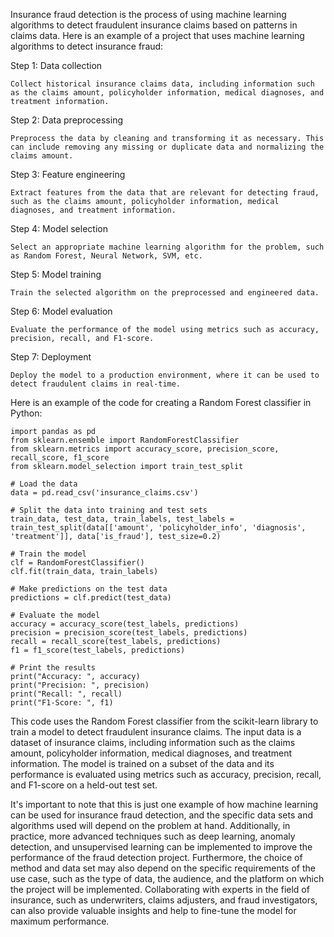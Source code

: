 Insurance fraud detection is the process of using machine learning algorithms to detect fraudulent insurance claims based on patterns in claims data. Here is an example of a project that uses machine learning algorithms to detect insurance fraud:

Step 1: Data collection

    Collect historical insurance claims data, including information such as the claims amount, policyholder information, medical diagnoses, and treatment information.

Step 2: Data preprocessing

    Preprocess the data by cleaning and transforming it as necessary. This can include removing any missing or duplicate data and normalizing the claims amount.

Step 3: Feature engineering

    Extract features from the data that are relevant for detecting fraud, such as the claims amount, policyholder information, medical diagnoses, and treatment information.

Step 4: Model selection

    Select an appropriate machine learning algorithm for the problem, such as Random Forest, Neural Network, SVM, etc.

Step 5: Model training

    Train the selected algorithm on the preprocessed and engineered data.

Step 6: Model evaluation

    Evaluate the performance of the model using metrics such as accuracy, precision, recall, and F1-score.

Step 7: Deployment

    Deploy the model to a production environment, where it can be used to detect fraudulent claims in real-time.

Here is an example of the code for creating a Random Forest classifier in Python:

    import pandas as pd
    from sklearn.ensemble import RandomForestClassifier
    from sklearn.metrics import accuracy_score, precision_score, recall_score, f1_score
    from sklearn.model_selection import train_test_split

    # Load the data
    data = pd.read_csv('insurance_claims.csv')

    # Split the data into training and test sets
    train_data, test_data, train_labels, test_labels = train_test_split(data[['amount', 'policyholder_info', 'diagnosis', 'treatment']], data['is_fraud'], test_size=0.2)

    # Train the model
    clf = RandomForestClassifier()
    clf.fit(train_data, train_labels)

    # Make predictions on the test data
    predictions = clf.predict(test_data)

    # Evaluate the model
    accuracy = accuracy_score(test_labels, predictions)
    precision = precision_score(test_labels, predictions)
    recall = recall_score(test_labels, predictions)
    f1 = f1_score(test_labels, predictions)

    # Print the results
    print("Accuracy: ", accuracy)
    print("Precision: ", precision)
    print("Recall: ", recall)
    print("F1-Score: ", f1)
    
This code uses the Random Forest classifier from the scikit-learn library to train a model to detect fraudulent insurance claims. The input data is a dataset of insurance claims, including information such as the claims amount, policyholder information, medical diagnoses, and treatment information. The model is trained on a subset of the data and its performance is evaluated using metrics such as accuracy, precision, recall, and F1-score on a held-out test set.

It's important to note that this is just one example of how machine learning can be used for insurance fraud detection, and the specific data sets and algorithms used will depend on the problem at hand. Additionally, in practice, more advanced techniques such as deep learning, anomaly detection, and unsupervised learning can be implemented to improve the performance of the fraud detection project. Furthermore, the choice of method and data set may also depend on the specific requirements of the use case, such as the type of data, the audience, and the platform on which the project will be implemented. Collaborating with experts in the field of insurance, such as underwriters, claims adjusters, and fraud investigators, can also provide valuable insights and help to fine-tune the model for maximum performance.
